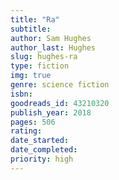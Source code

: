 ```yaml
---
title: "Ra"
subtitle: 
author: Sam Hughes
author_last: Hughes
slug: hughes-ra
type: fiction
img: true
genre: science fiction
isbn: 
goodreads_id: 43210320
publish_year: 2018
pages: 506
rating: 
date_started:
date_completed:
priority: high
---
```

